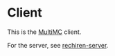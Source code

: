 # Client

This is the [MultiMC](https://multimc.org) client.

For the server, see [rechiren-server](https://github.com/voidentente/rechiren-server).
